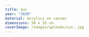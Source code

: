 ```yaml
---
title: Sus
year: "2020"
material: Acrylics on canvas
dimensions: 50 x 35 cm
coverImage: /images/uploads/sus-.jpg
---
```

